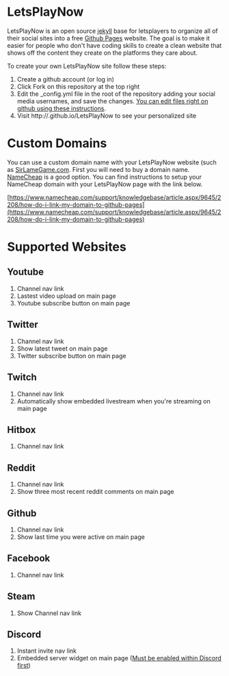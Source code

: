 # LetsPlayNow

LetsPlayNow is an open source [jekyll](https://jekyllrb.com/) base for letsplayers to organize all of their social sites into a free [Github Pages](https://pages.github.com/) website. The goal is to make it easier for people who don't have coding skills to create a clean website that shows off the content they create on the platforms they care about.

To create your own LetsPlayNow site follow these steps:

1. Create a github account (or log in)
1. Click Fork on this repository at the top right
1. Edit the _config.yml file in the root of the repository adding your social media usernames, and save the changes. [You can edit files right on github using these instructions](https://help.github.com/articles/editing-files-in-your-repository/).
1. Visit http://<github username>.github.io/LetsPlayNow to see your personalized site

# Custom Domains

You can use a custom domain name with your LetsPlayNow website (such as [SirLameGame.com](https://sirlamegame.com). First you will need to buy a domain name. [NameCheap](https://namecheap.com) is a good option. You can find instructions to setup your NameCheap domain with your LetsPlayNow page with the link below.

[https://www.namecheap.com/support/knowledgebase/article.aspx/9645/2208/how-do-i-link-my-domain-to-github-pages](https://www.namecheap.com/support/knowledgebase/article.aspx/9645/2208/how-do-i-link-my-domain-to-github-pages)

# Supported Websites

## Youtube
1. Channel nav link
1. Lastest video upload on main page
1. Youtube subscribe button on main page

## Twitter
1. Channel nav link
1. Show latest tweet on main page
1. Twitter subscribe button on main page

## Twitch
1. Channel nav link
1. Automatically show embedded livestream when you're streaming on main page

## Hitbox
1. Channel nav link

## Reddit
1. Channel nav link
1. Show three most recent reddit comments on main page

## Github
1. Channel nav link
1. Show last time you were active on main page

## Facebook
1. Channel nav link

## Steam
1. Show Channel nav link

## Discord
1. Instant invite nav link
1. Embedded server widget on main page ([Must be enabled within Discord first](https://blog.discordapp.com/add-the-discord-widget-to-your-site/))